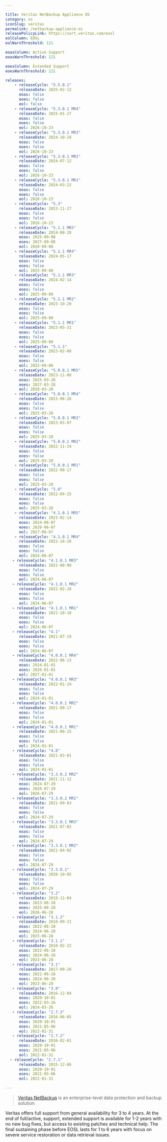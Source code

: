 ```yaml
---

title: Veritas NetBackup Appliance OS
category: os
iconSlug: veritas
permalink: /netbackup-appliance-os
releasePolicyLink: https://sort.veritas.com/eosl
eolColumn: EOSL
eolWarnThreshold: 121

eoasColumn: Active Support
eoasWarnThreshold: 121

eoesColumn: Extended Support
eoesWarnThreshold: 121

releases:
    - releaseCycle: "5.5.0.1"
      releaseDate: 2025-02-12
      eoas: false
      eoes: false
      eol: false
    - releaseCycle: "5.3.0.1 MR4"
      releaseDate: 2025-01-27
      eoas: false
      eoes: false
      eol: 2026-10-23
    - releaseCycle: "5.3.0.1 MR3"
      releaseDate: 2024-10-18
      eoas: false
      eoes: false
      eol: 2026-10-23
    - releaseCycle: "5.3.0.1 MR2"
      releaseDate: 2024-07-12
      eoas: false
      eoes: false
      eol: 2026-10-23
    - releaseCycle: "5.3.0.1 MR1"
      releaseDate: 2024-03-22
      eoas: false
      eoes: false
      eol: 2026-10-23
    - releaseCycle: "5.3"
      releaseDate: 2023-11-27
      eoas: false
      eoes: false
      eol: 2026-10-23
    - releaseCycle: "5.1.1 MR5"
      releaseDate: 2024-08-28
      eoas: 2025-09-08
      eoes: 2027-09-08
      eol: 2028-09-08
    - releaseCycle: "5.1.1 MR4"
      releaseDate: 2024-05-17
      eoas: false
      eoes: false
      eol: 2025-09-08
    - releaseCycle: "5.1.1 MR3"
      releaseDate: 2024-02-14
      eoas: false
      eoes: false
      eol: 2025-09-08
    - releaseCycle: "5.1.1 MR2"
      releaseDate: 2023-10-20
      eoas: false
      eoes: false
      eol: 2025-09-08
    - releaseCycle: "5.1.1 MR1"
      releaseDate: 2023-05-31
      eoas: false
      eoes: false
      eol: 2025-09-08
    - releaseCycle: "5.1.1"
      releaseDate: 2023-02-08
      eoas: false
      eoes: false
      eol: 2025-09-08
    - releaseCycle: "5.0.0.1 MR5"
      releaseDate: 2023-11-08
      eoas: 2025-03-28
      eoes: 2027-03-28
      eol: 2028-03-28
    - releaseCycle: "5.0.0.1 MR4"
      releaseDate: 2023-06-28
      eoas: false
      eoes: false
      eol: 2025-03-28
    - releaseCycle: "5.0.0.1 MR3"
      releaseDate: 2023-03-07
      eoas: false
      eoes: false
      eol: 2025-03-28
    - releaseCycle: "5.0.0.1 MR2"
      releaseDate: 2022-11-24
      eoas: false
      eoes: false
      eol: 2025-03-28
    - releaseCycle: "5.0.0.1 MR1"
      releaseDate: 2022-08-17
      eoas: false
      eoes: false
      eol: 2025-03-28
    - releaseCycle: "5.0"
      releaseDate: 2022-04-25
      eoas: false
      eoes: false
      eol: 2025-03-28
    - releaseCycle: "4.1.0.1 MR5"
      releaseDate: 2023-02-14
      eoas: 2024-06-07
      eoes: 2026-06-07
      eol: 2027-06-07
    - releaseCycle: "4.1.0.1 MR4"
      releaseDate: 2022-10-28
      eoas: false
      eoes: false
      eol: 2024-06-07  
   - releaseCycle: "4.1.0.1 MR3"
      releaseDate: 2022-08-08
      eoas: false
      eoes: false
      eol: 2024-06-07  
   - releaseCycle: "4.1.0.1 MR2"
      releaseDate: 2022-02-28
      eoas: false
      eoes: false
      eol: 2024-06-07  
   - releaseCycle: "4.1.0.1 MR1"
      releaseDate: 2021-10-18
      eoas: false
      eoes: false
      eol: 2024-06-07  
   - releaseCycle: "4.1"
      releaseDate: 2021-07-19
      eoas: false
      eoes: false
      eol: 2024-06-07  
   - releaseCycle: "4.0.0.1 MR4"
      releaseDate: 2022-06-13
      eoas: 2024-01-01
      eoes: 2026-01-01
      eol: 2027-01-01 
   - releaseCycle: "4.0.0.1 MR3"
      releaseDate: 2022-01-19
      eoas: false
      eoes: false
      eol: 2024-01-01 
   - releaseCycle: "4.0.0.1 MR2"
      releaseDate: 2021-09-17
      eoas: false
      eoes: false
      eol: 2024-01-01 
   - releaseCycle: "4.0.0.1 MR1"
      releaseDate: 2021-06-15
      eoas: false
      eoes: false
      eol: 2024-01-01 
   - releaseCycle: "4.0"
      releaseDate: 2021-03-01
      eoas: false
      eoes: false
      eol: 2024-01-01 
   - releaseCycle: "3.3.0.2 MR2"
      releaseDate: 2021-11-12
      eoas: 2024-07-29
      eoes: 2026-07-29
      eol: 2026-07-29 
   - releaseCycle: "3.3.0.2 MR1"
      releaseDate: 2021-09-03
      eoas: false
      eoes: false
      eol: 2024-07-29 
   - releaseCycle: "3.3.0.1 MR3"
      releaseDate: 2021-07-02
      eoas: false
      eoes: false
      eol: 2024-07-29 
   - releaseCycle: "3.3.0.1 MR2"
      releaseDate: 2021-04-02
      eoas: false
      eoes: false
      eol: 2024-07-29 
   - releaseCycle: "3.3.0.1"
      releaseDate: 2020-10-05
      eoas: false
      eoes: false
      eol: 2024-07-29 
   - releaseCycle: "3.2"
      releaseDate: 2019-11-04
      eoas: 2023-06-28
      eoes: 2025-06-28
      eol: 2026-06-28
   - releaseCycle: "3.1.2"
      releaseDate: 2018-09-21
      eoas: 2022-06-28
      eoes: 2024-06-28
      eol: 2025-06-28
   - releaseCycle: "3.1.1"
      releaseDate: 2018-02-22
      eoas: 2022-06-28
      eoes: 2024-06-28
      eol: 2023-06-28
   - releaseCycle: "3.1"
      releaseDate: 2017-09-26
      eoas: 2022-06-28
      eoes: 2024-06-28
      eol: 2023-06-28
   - releaseCycle: "3.0"
      releaseDate: 2016-12-04
      eoas: 2020-10-01
      eoes: 2022-03-26
      eol: 2024-03-26
   - releaseCycle: "2.7.3"
      releaseDate: 2016-06-05
      eoas: 2020-10-01
      eoes: 2021-05-06
      eol: 2022-01-31
   - releaseCycle: "2.7.2"
      releaseDate: 2016-02-01
      eoas: 2020-10-01
      eoes: 2021-05-06
      eol: 2022-01-31
  - releaseCycle: "2.7.1"
      releaseDate: 2015-12-06
      eoas: 2020-10-01
      eoes: 2021-05-06
      eol: 2022-01-31

---
```


> [Veritas NetBackup](https://www.veritas.com/protection/netbackup) is an enterprise-level data protection and backup solution

Veritas offers full support from general availability for 3 to 4 years. At the end of full/active, support, extended support is available for 1-2 years with no new bug fixes, but access to existing patches and technical help. The final sustaining phase before EOSL lasts for 1 to 6 years with focus on severe service restoration or data retrieval issues.
